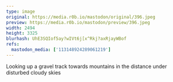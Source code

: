 ```yaml
---
type: image
original: https://media.r0b.io/mastodon/original/396.jpeg
preview: https://media.r0b.io/mastodon/preview/396.jpeg
width: 2494
height: 3325
blurhash: UhE3SQIof5ay?wIVt6j[x^Rkj?axRjayWBof
refs:
  mastodon_media: ['113148924289061219']
---
```


Looking up a gravel track towards mountains in the distance under disturbed cloudy skies
